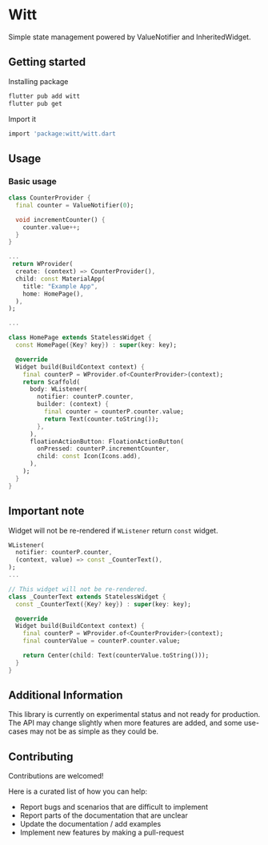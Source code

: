 # Witt

Simple state management powered by ValueNotifier and InheritedWidget.

## Getting started

Installing package

```bash
flutter pub add witt
flutter pub get
```

Import it

```bash
import 'package:witt/witt.dart
```

## Usage

### Basic usage

```dart
class CounterProvider {
  final counter = ValueNotifier(0);

  void incrementCounter() {
    counter.value++;
  }
}

...
 return WProvider(
  create: (context) => CounterProvider(),
  child: const MaterialApp(
    title: "Example App",
    home: HomePage(),
  ),
);

...

class HomePage extends StatelessWidget {
  const HomePage({Key? key}) : super(key: key);

  @override
  Widget build(BuildContext context) {
    final counterP = WProvider.of<CounterProvider>(context);
    return Scaffold(
      body: WListener(
        notifier: counterP.counter,
        builder: (context) {
          final counter = counterP.counter.value;
          return Text(counter.toString());
        },
      ),
      floationActionButton: FloationActionButton(
        onPressed: counterP.incrementCounter,
        child: const Icon(Icons.add),
      ),
    );
  }
}
```

## Important note

Widget will not be re-rendered if `WListener` return `const` widget.

```dart
WListener(
  notifier: counterP.counter,
  (context, value) => const _CounterText(),
);
...

// This widget will not be re-rendered.
class _CounterText extends StatelessWidget {
  const _CounterText({Key? key}) : super(key: key);

  @override
  Widget build(BuildContext context) {
    final counterP = WProvider.of<CounterProvider>(context);
    final counterValue = counterP.counter.value;

    return Center(child: Text(counterValue.toString()));
  }
}
```

## Additional Information

This library is currently on experimental status and not ready for production. The API may change slightly when more features are added, and some use-cases may not be as simple as they could be.

## Contributing

Contributions are welcomed!

Here is a curated list of how you can help:

- Report bugs and scenarios that are difficult to implement
- Report parts of the documentation that are unclear
- Update the documentation / add examples
- Implement new features by making a pull-request
